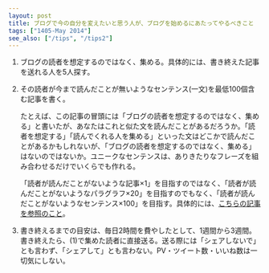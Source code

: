```yaml
---
layout: post
title: ブログで今の自分を変えたいと思う人が、ブログを始めるにあたってやるべきこと
tags: ["1405-May 2014"]
see_also: ["/tips", "/tips2"]
---
```


1. ブログの読者を想定するのではなく、集める。具体的には、書き終えた記事を送れる人を5人探す。

2. その読者が今まで読んだことが無いようなセンテンス(一文)を最低100個含む記事を書く。

    たとえば、この記事の冒頭には「ブログの読者を想定するのではなく、集める」と書いたが、あなたはこれと似た文を読んだことがあるだろうか。「読者を想定する」「読んでくれる人を集める」といった文はどこかで読んだことがあるかもしれないが、「ブログの読者を想定するのではなく、集める」はないのではないか。ユニークなセンテンスは、ありきたりなフレーズを組み合わせるだけでいくらでも作れる。

    「読者が読んだことがないような記事×1」を目指すのではなく、「読者が読んだことがないようなパラグラフ×20」を目指すのでもなく、「読者が読んだことがないようなセンテンス×100」を目指す。具体的には、[こちらの記事を参照のこと](http://naze.chibicode.com/tips2/)。
3. 書き終えるまでの目安は、毎日2時間を費やしたとして、1週間から3週間。書き終えたら、(1)で集めた読者に直接送る。送る際には「シェアしないで」とも言わず、「シェアして」とも言わない。PV・ツイート数・いいね数は一切気にしない。
